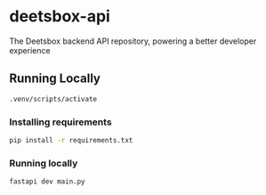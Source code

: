 # deetsbox-api
The Deetsbox backend API repository, powering a better developer experience

## Running Locally

```bash
.venv/scripts/activate
```

### Installing requirements

```bash
pip install -r requirements.txt
```

### Running locally

```bash
fastapi dev main.py
```
